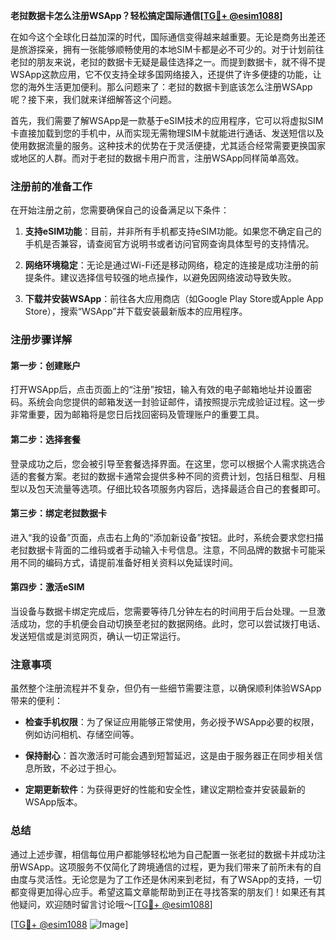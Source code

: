 **老挝数据卡怎么注册WSApp？轻松搞定国际通信[[TG💪+ @esim1088](https://t.me/s/esim1088)]**

在如今这个全球化日益加深的时代，国际通信变得越来越重要。无论是商务出差还是旅游探亲，拥有一张能够顺畅使用的本地SIM卡都是必不可少的。对于计划前往老挝的朋友来说，老挝的数据卡无疑是最佳选择之一。而提到数据卡，就不得不提WSApp这款应用，它不仅支持全球多国网络接入，还提供了许多便捷的功能，让您的海外生活更加便利。那么问题来了：老挝的数据卡到底该怎么注册WSApp呢？接下来，我们就来详细解答这个问题。

首先，我们需要了解WSApp是一款基于eSIM技术的应用程序，它可以将虚拟SIM卡直接加载到您的手机中，从而实现无需物理SIM卡就能进行通话、发送短信以及使用数据流量的服务。这种技术的优势在于灵活便捷，尤其适合经常需要更换国家或地区的人群。而对于老挝的数据卡用户而言，注册WSApp同样简单高效。

### 注册前的准备工作

在开始注册之前，您需要确保自己的设备满足以下条件：

1. **支持eSIM功能**：目前，并非所有手机都支持eSIM功能。如果您不确定自己的手机是否兼容，请查阅官方说明书或者访问官网查询具体型号的支持情况。
   
2. **网络环境稳定**：无论是通过Wi-Fi还是移动网络，稳定的连接是成功注册的前提条件。建议选择信号较强的地点操作，以避免因网络波动导致失败。

3. **下载并安装WSApp**：前往各大应用商店（如Google Play Store或Apple App Store），搜索“WSApp”并下载安装最新版本的应用程序。

### 注册步骤详解

#### 第一步：创建账户
打开WSApp后，点击页面上的“注册”按钮，输入有效的电子邮箱地址并设置密码。系统会向您提供的邮箱发送一封验证邮件，请按照提示完成验证过程。这一步非常重要，因为邮箱将是您日后找回密码及管理账户的重要工具。

#### 第二步：选择套餐
登录成功之后，您会被引导至套餐选择界面。在这里，您可以根据个人需求挑选合适的套餐方案。老挝的数据卡通常会提供多种不同的资费计划，包括日租型、月租型以及包天流量等选项。仔细比较各项服务内容后，选择最适合自己的套餐即可。

#### 第三步：绑定老挝数据卡
进入“我的设备”页面，点击右上角的“添加新设备”按钮。此时，系统会要求您扫描老挝数据卡背面的二维码或者手动输入卡号信息。注意，不同品牌的数据卡可能采用不同的编码方式，请提前准备好相关资料以免延误时间。

#### 第四步：激活eSIM
当设备与数据卡绑定完成后，您需要等待几分钟左右的时间用于后台处理。一旦激活成功，您的手机便会自动切换至老挝的数据网络。此时，您可以尝试拨打电话、发送短信或是浏览网页，确认一切正常运行。

### 注意事项

虽然整个注册流程并不复杂，但仍有一些细节需要注意，以确保顺利体验WSApp带来的便利：

- **检查手机权限**：为了保证应用能够正常使用，务必授予WSApp必要的权限，例如访问相机、存储空间等。
  
- **保持耐心**：首次激活时可能会遇到短暂延迟，这是由于服务器正在同步相关信息所致，不必过于担心。

- **定期更新软件**：为获得更好的性能和安全性，建议定期检查并安装最新的WSApp版本。

### 总结

通过上述步骤，相信每位用户都能够轻松地为自己配置一张老挝的数据卡并成功注册WSApp。这项服务不仅简化了跨境通信的过程，更为我们带来了前所未有的自由度与灵活性。无论您是为了工作还是休闲来到老挝，有了WSApp的支持，一切都变得更加得心应手。希望这篇文章能帮助到正在寻找答案的朋友们！如果还有其他疑问，欢迎随时留言讨论哦～[[TG💪+ @esim1088](https://t.me/s/esim1088)]

[[TG💪+ @esim1088](https://t.me/s/esim1088) ![Image](https://i.postimg.cc/4NQfJmqS/Snipaste-2025-05-13-00-14-12.png)]